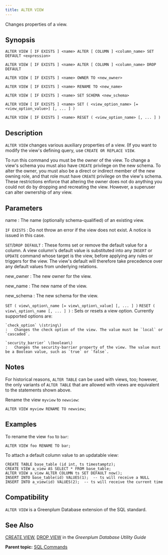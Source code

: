 ```yaml
---
title: ALTER VIEW 
---
```


Changes properties of a view.

## <a id="section2"></a>Synopsis 

``` {#sql_command_synopsis}
ALTER VIEW [ IF EXISTS ] <name> ALTER [ COLUMN ] <column_name> SET DEFAULT <expression>

ALTER VIEW [ IF EXISTS ] <name> ALTER [ COLUMN ] <column_name> DROP DEFAULT

ALTER VIEW [ IF EXISTS ] <name> OWNER TO <new_owner>

ALTER VIEW [ IF EXISTS ] <name> RENAME TO <new_name>

ALTER VIEW [ IF EXISTS ] <name> SET SCHEMA <new_schema>

ALTER VIEW [ IF EXISTS ] <name> SET ( <view_option_name> [= <view_option_value>] [, ... ] )

ALTER VIEW [ IF EXISTS ] <name> RESET ( <view_option_name> [, ... ] )
```

## <a id="section3"></a>Description 

`ALTER VIEW` changes various auxiliary properties of a view. \(If you want to modify the view's defining query, use `CREATE OR REPLACE VIEW`.

To run this command you must be the owner of the view. To change a view's schema you must also have `CREATE` privilege on the new schema. To alter the owner, you must also be a direct or indirect member of the new owning role, and that role must have `CREATE` privilege on the view's schema. These restrictions enforce that altering the owner does not do anything you could not do by dropping and recreating the view. However, a superuser can alter ownership of any view.

## <a id="section4"></a>Parameters 

name
:   The name \(optionally schema-qualified\) of an existing view.

`IF EXISTS`
:   Do not throw an error if the view does not exist. A notice is issued in this case.

`SET`/`DROP DEFAULT`
:   These forms set or remove the default value for a column. A view column's default value is substituted into any `INSERT` or `UPDATE` command whose target is the view, before applying any rules or triggers for the view. The view's default will therefore take precedence over any default values from underlying relations.

new\_owner
:   The new owner for the view.

new\_name
:   The new name of the view.

new\_schema
:   The new schema for the view.

`SET ( view\_option\_name [= view\_option\_value] [, ... ] )`
`RESET ( view\_option\_name [, ... ] )`
:   Sets or resets a view option. Currently supported options are:

    `check_option` \(string\)
    :   Changes the check option of the view. The value must be `local` or `cascaded`.

    `security_barrier` \(boolean\)
    :   Changes the security-barrier property of the view. The value must be a Boolean value, such as `true` or `false`.

## <a id="fixme"></a>Notes 

For historical reasons, `ALTER TABLE` can be used with views, too; however, the only variants of `ALTER TABLE` that are allowed with views are equivalent to the statements shown above.

Rename the view `myview` to `newview`:

```
ALTER VIEW myview RENAME TO newview;
```

## <a id="examples"></a>Examples 

To rename the view `foo` to `bar`:

```
ALTER VIEW foo RENAME TO bar;
```

To attach a default column value to an updatable view:

```
CREATE TABLE base_table (id int, ts timestamptz);
CREATE VIEW a_view AS SELECT * FROM base_table;
ALTER VIEW a_view ALTER COLUMN ts SET DEFAULT now();
INSERT INTO base_table(id) VALUES(1);  -- ts will receive a NULL
INSERT INTO a_view(id) VALUES(2);  -- ts will receive the current time
```

## <a id="section6"></a>Compatibility 

`ALTER VIEW` is a Greenplum Database extension of the SQL standard.

## <a id="section7"></a>See Also 

[CREATE VIEW](CREATE_VIEW.md#cj20941), [DROP VIEW](DROP_VIEW.md#dn20941) in the *Greenplum Database Utility Guide*

**Parent topic:** [SQL Commands](../sql_commands/sql_ref.html)

